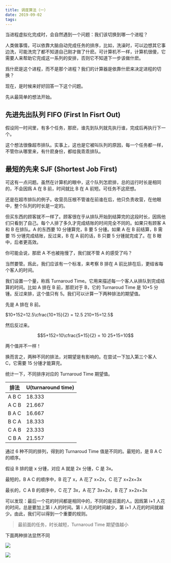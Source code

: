 ```yaml
---
title: 调度算法（一）
date: 2019-09-02
tags:
---
```

当进程虚拟化完成时，会自然遇到一个问题：我们该切换到哪一个进程？

人类做事情，可以依靠大脑自动完成任务的排序，比如，洗澡时，可以边想其它事边洗，可能洗完了都不知道自己刚才做了什麽。可计算机不一样，计算机很傻，它需要人来帮助它完成这一系列的安排，否则它不知道下一步该做什麽。

爲什麽是这个进程，而不是那个进程？我们的计算器是依靠什麽来决定进程的切换？

现在，是时候来好好回答一下这个问题。

先从最简单的想法开始。

## 先进先出队列 FIFO (First In Fisrt Out)

假设同一时间里，有多个任务，那麽，谁先到队列就先执行谁，完成后再执行下一个。

这个想法很像超市排队。实事上，这也是它被叫队列的原因，每一个任务都一样，不管你从哪里来，有什麽身份，都给我乖乖排队。

## 最短的先来 SJF (Shortest Job First)

可这有一点问题。虽然在计算机的眼中，这个队列怎麽排，总的运行时长是相同的，不会因爲 A 在 B 前，时间就比 B 在 A 前短。可任务不这麽想。

还是在超市排队的例子。收营员压根不管谁在前谁在后，他只负责收营，在他眼中，整个队列的时长是一定的。

但买东西的顾客就不一样了。顾客很在乎从排队开始到结算完的这段时长，因爲他们只看到了自己。每个人排了多久才完成结账的时间完全不同的。如果只有顾客 A 和 B 在排队。A 的东西要 10 分锺算完，B 要 5 分锺。如果 A 在 B 前结算，B 需要 15 分锺完成结账，反过来，B 在 A 前的话，B 只要 5 分锺就完成了。在 B 眼中，后者更高效。

你可能会说，那麽 A 不也被拖慢了，我们就不管 A 的感受了吗？

当然要管。爲此，我们应该有一个标准，来考察 B 排在 A 前比排在后，更结省每个客人的时间。

我们设置一个量，称爲 Turnaroud Time。它用来描述每一个客人从排队到完成结算的时间。比如 A 排在 B 前，那麽对于 B，它的 Turnaroud Time 是 10+5 分锺。反过来排，这个值只有 5。我们可以计算一下两种排法的期望值。

先是 A 排在 B 前。

$10+152=12.5\cfrac{10+15}{2} = 12.5 210+15​=12.5$

然后反过来。

$$5+152=10\cfrac{5+15}{2} = 10 25+15​=10$$

两个值并不一样！

换而言之，两种不同的排法，对期望是有影响的。在尝试一下加入第三个客人 C，它需要 15 分锺才能算完。

统计一下，不同排序对应的 Turnaroud Time 期望值。

|排法|U(turnaround time)|
|---|---|
|A B C|18.333|
|A C B|21.667|
|B A C|16.667|
|B C A|18.333|
|C A B|23.333|
|C B A|21.557|

通过 6 种不同的排列，得到的 Turnaroud Time 值是不同的。最短的，是 B A C 的顺序。

假设 B 排的是 x 分锺，对应 A 就是 2x 分锺，C 是 3x。

最短的，B A C 的顺序中，B 花了 x，A 花了 x+2x，C 花了 x+2x+3x

最长的，C A B 的顺序中，C 花了 3x，A 花了 3x+2x，B 花了 x+2x+3x

可以发现：最后一个花的时间都是相同中的，不同的是前面的人。因爲第 i+1 人花的时间，总是要加上第 i 人的时间。第 i 人花的时间越少，第 i+1 人花的时间就越少。由此，我们可以得到一个重要的规则。

> 最前面的任务，时长越短，Turnaroud Time 期望值越小

下面两种排法显然不同

![](1567392403118.png)

![](1567392403168.png)


